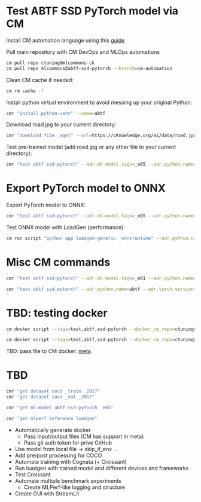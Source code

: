 # Test ABTF SSD PyTorch model via CM

Install CM automation language using this [guide](https://github.com/mlcommons/ck/blob/master/docs/installation.md)

Pull main repository with CM DevOps and MLOps automations

```bash
cm pull repo ctuning@mlcommons-ck
cm pull repo mlcommons@abtf-ssd-pytorch --branch=cm-automation
```

Clean CM cache if needed:

```bash
cm rm cache -f
```

Install python virtual environment to avoid messing up your original Python:

```bash
cmr "install python-venv" --name=abtf
```

Download road.jpg to your current directory:
```bash
cmr "download file _wget" --url=https://cKnowledge.org/ai/data/road.jpg --verify=no --md5sum=470ba3b9a2f9ae21ed7a03e2680108a5
```

Test pre-trained model (add road.jpg or any other file to your current directory):
```bash
cmr "test abtf ssd-pytorch" --adr.ml-model.tags=_e65 --adr.python.name=abtf --input=road.jpg --output=road_ssd.jpg
```

# Export PyTorch model to ONNX

Export PyTorch model to ONNX:
```bash
cmr "test abtf ssd-pytorch" --adr.ml-model.tags=_e65 --adr.python.name=abtf --input=road.jpg --output=road_ssd.jpg --export_model=abtf.onnx
```

Test ONNX model with LoadGen (performance):
```bash
cm run script "python app loadgen-generic _onnxruntime" --adr.python.name=abtf --modelpath=abtf.onnx --samples=10 --quiet
```

# Misc CM commands


```bash
cmr "test abtf ssd-pytorch" --adr.ml-model.tags=_e01 --adr.python.name=abtf --input=road.jpg --output=road_ssd.jpg
```

```bash
cmr "test abtf ssd-pytorch" --adr.python.name=abtf --adr.torch.version=1.13.1 --adr.torchvision.version=0.14.1 --input=road.jpg --output=road_ssd.jpg
```

# TBD: testing docker

```bash
cm docker script --tags=test,abtf,ssd-pytorch --docker_cm_repo=ctuning@mlcommons-ck --env.CM_GH_TOKEN={TOKEN} --input=road.jpg --output=road_ssd.jpg
```

```bash
cm docker script --tags=test,abtf,ssd-pytorch --docker_cm_repo=ctuning@mlcommons-ck --docker_os=ubuntu --docker_os_version=23.04 --input=road.jpg --output=road_ssd.jpg 
```

TBD: pass file to CM docker: [meta](https://github.com/mlcommons/ck/blob/master/cm-mlops/script/build-mlperf-inference-server-nvidia/_cm.yaml#L197).



# TBD

```bash
cmr "get dataset coco _train _2017"
cmr "get dataset coco _val _2017"

cmr "get ml-model abtf-ssd-pytorch _e65"

cmr "get mlperf inference loadgen"
```

* Automatically generate docker
  * Pass input/output files (CM has support in meta)
  * Pass git auth token for prive GitHub
* Use model from local file -> skip_if_env ...
* Add pre/post processing for COCO
* Automate training with Cognata (+ Croissant)
* Run loadgen with trained model and different devices and frameworks
* Test Croissant
* Automate multiple benchmark experiments
  * Create MLPerf-like logging and structure
* Create GUI with StreamLit
